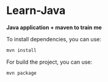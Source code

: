 # Learn-Java

**Java application + maven to train me**

To install dependencies, you can use:

```bash
mvn install
```

For build the project, you can use:

```bash
mvn package
```
